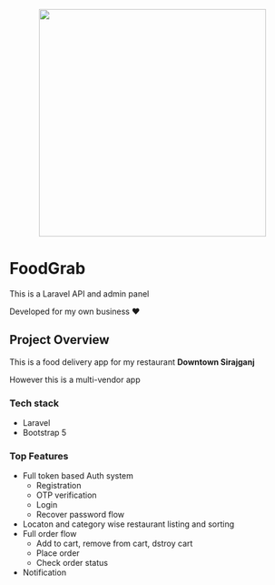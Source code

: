 <p align="center"><a href="https://laravel.com" target="_blank"><img src="https://raw.githubusercontent.com/laravel/art/master/logo-lockup/5%20SVG/2%20CMYK/1%20Full%20Color/laravel-logolockup-cmyk-red.svg" width="400"></a></p>

<p align="center">

</p>

# FoodGrab

This is a Laravel API and admin panel

Developed for my own business :heart:

## Project Overview

This is a food delivery app for my restaurant **Downtown Sirajganj**

However this is a multi-vendor app 

### Tech stack
* Laravel
* Bootstrap 5

### Top Features
* Full token based Auth system
  * Registration
  * OTP verification
  * Login
  * Recover password flow
* Locaton and category wise restaurant listing and sorting
* Full order flow
  * Add to cart, remove from cart, dstroy cart
  * Place order
  * Check order status
* Notification

